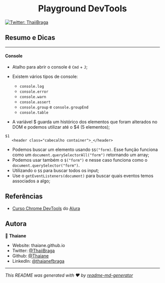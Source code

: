 <h1 align="center">Playground DevTools </h1>
<p>
  <a href="https://twitter.com/ThaiiBraga" target="_blank">
    <img alt="Twitter: ThaiiBraga" src="https://img.shields.io/twitter/follow/ThaiiBraga.svg?style=social" />
  </a>
</p>

## Resumo e Dicas
---


#### Console

* Atalho para abrir o console é `Cmd` + `J`;
* Existem vários tipos de console: 
    * `console.log`
    * `console.error`
    * `console.warn`
    * `console.assert`
    * `console.group` e `console.groupEnd`
    * `console.table`
    
* A variável $ guarda um histórico dos elementos que foram alterados no DOM e podemos utilizar até o $4 (5 elementos);

```
$1
   <header class="cabecalho container">_</header>
```

* Podemos buscar um elemento usando `$$("form)`. Esse função funciona como um `document.querySelectorAll("form")` retornando um array;
* Podemos usar também o `$("form")` e nesse caso funciona como o `document.querySelector("form")`.
* Utilizando o `$$` para buscar todos os input;
* Use o `getEventListeners(document)` para buscar quais eventos temos associados a algo;

## Referências
* [Curso Chrome DevTools](https://cursos.alura.com.br/course/chrome-devtools) do [Alura](https://www.alura.com.br/)

## Autora

👤 **Thaiane**

* Website: thaiane.github.io
* Twitter: [@ThaiiBraga](https://twitter.com/ThaiiBraga)
* Github: [@Thaiane](https://github.com/Thaiane)
* LinkedIn: [@thaianefbraga](https://linkedin.com/in/thaianefbraga)

***
_This README was generated with ❤️ by [readme-md-generator](https://github.com/kefranabg/readme-md-generator)_